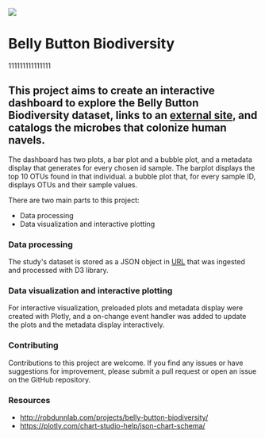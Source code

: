 ![](https://news.mit.edu/sites/default/files/styles/news_article__image_gallery/public/images/201603/MIT-Program-Bacteria_0.jpg?itok=ZvXyMZ6T)
# Belly Button Biodiversity
111111111111111
 
## This project aims to create an interactive dashboard to explore the Belly Button Biodiversity dataset, links to an [external site](https://mahsabakhtiari.github.io/Belly_Button_Biodiversity/), and catalogs the microbes that colonize human navels. 

The dashboard has two plots, a bar plot and a bubble plot, and a metadata display that generates for every chosen id sample. The barplot displays the top 10 OTUs found in that individual. a bubble plot that, for every sample ID, displays OTUs and their sample values.

There are two main parts to this project:
* Data processing
* Data visualization and interactive plotting

### Data processing
The study's dataset is stored as a  JSON object in [URL](https://2u-data-curriculum-team.s3.amazonaws.com/dataviz-classroom/v1.1/14-Interactive-Web-Visualizations/02-Homework/samples.json) that was ingested and processed with D3 library. 

### Data visualization and interactive plotting
For interactive visualization, preloaded plots and metadata display were created with Plotly, and a on-change event handler was added to update the plots and the metadata display interactively.

### Contributing

Contributions to this project are welcome. If you find any issues or have suggestions for improvement, please submit a pull  request or open an issue on the GitHub repository.

### Resources

- http://robdunnlab.com/projects/belly-button-biodiversity/
- https://plotly.com/chart-studio-help/json-chart-schema/



